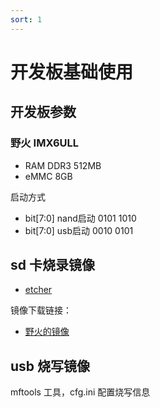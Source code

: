 ```yaml
---
sort: 1
---
```

# 开发板基础使用


## 开发板参数

### 野火 IMX6ULL

- RAM DDR3 512MB
- eMMC 8GB


启动方式
- bit[7:0] nand启动 0101 1010
- bit[7:0] usb启动  0010 0101

## sd 卡烧录镜像

- [etcher](https://www.balena.io/etcher/)


镜像下载链接：
- [野火的镜像](https://doc.embedfire.com/lubancat/os_release_note/zh/latest/index.html)


## usb 烧写镜像

mftools 工具，cfg.ini 配置烧写信息



